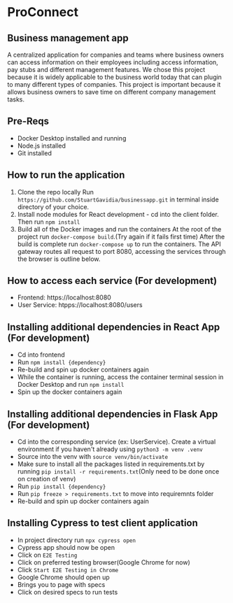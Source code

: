 # ProConnect
## Business management app
A centralized application for companies and teams where business owners can access information on their employees including access information, pay stubs and different management features. We chose this project because it is widely applicable to the business world today that can plugin to many different types of companies. This project is important because it allows business owners to save time on different company management tasks. 

## Pre-Reqs
* Docker Desktop installed and running
* Node.js installed
* Git installed

## How to run the application
1. Clone the repo locally
Run ```https://github.com/StuartGavidia/businessapp.git``` in terminal inside directory of your choice.
2. Install node modules for React development - cd into the client folder. Then run ```npm install```
3. Build all of the Docker images and run the containers
At the root of the project run ```docker-compose build```.(Try again if it fails first time) After the build is complete run ```docker-compose up``` to run the containers. The API gateway routes all request to port 8080, accessing the services through the browser is outline below.

## How to access each service (For development)
* Frontend: https://localhost:8080
* User Service: htpps://localhost:8080/users

## Installing additional dependencies in React App (For development)
* Cd into frontend
* Run ```npm install {dependency}```
* Re-build and spin up docker containers again
* While the container is running, access the container terminal session in Docker Desktop and run ```npm install```
* Spin up the docker containers again

## Installing additional dependencies in Flask App (For development)
* Cd into the corresponding service (ex: UserService). Create a virtual environment if you haven't already using ```python3 -m venv .venv```
* Source into the venv with ```source venv/bin/activate```
* Make sure to install all the packages listed in requirements.txt by running ```pip install -r requirements.txt```(Only need to be done once on creation of venv)
* Run ```pip install {dependency}```
* Run ```pip freeze > requirements.txt``` to move into requiremnts folder
* Re-build and spin up docker containers again

## Installing Cypress to test client application
* In project directory run `npx cypress open`
* Cypress app should now be open
* Click on `E2E Testing`
* Click on preferred testing browser(Google Chrome for now)
* Click `Start E2E Testing in Chrome`
* Google Chrome should open up
* Brings you to page with specs
* Click on desired specs to run tests